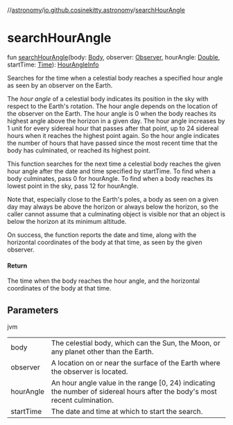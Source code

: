 //[astronomy](../../index.md)/[io.github.cosinekitty.astronomy](index.md)/[searchHourAngle](search-hour-angle.md)

# searchHourAngle

fun [searchHourAngle](search-hour-angle.md)(body: [Body](-body/index.md), observer: [Observer](-observer/index.md), hourAngle: [Double](https://kotlinlang.org/api/latest/jvm/stdlib/kotlin/-double/index.html), startTime: [Time](-time/index.md)): [HourAngleInfo](-hour-angle-info/index.md)

Searches for the time when a celestial body reaches a specified hour angle as seen by an observer on the Earth.

The *hour angle* of a celestial body indicates its position in the sky with respect to the Earth's rotation. The hour angle depends on the location of the observer on the Earth. The hour angle is 0 when the body reaches its highest angle above the horizon in a given day. The hour angle increases by 1 unit for every sidereal hour that passes after that point, up to 24 sidereal hours when it reaches the highest point again. So the hour angle indicates the number of hours that have passed since the most recent time that the body has culminated, or reached its highest point.

This function searches for the next time a celestial body reaches the given hour angle after the date and time specified by startTime. To find when a body culminates, pass 0 for hourAngle. To find when a body reaches its lowest point in the sky, pass 12 for hourAngle.

Note that, especially close to the Earth's poles, a body as seen on a given day may always be above the horizon or always below the horizon, so the caller cannot assume that a culminating object is visible nor that an object is below the horizon at its minimum altitude.

On success, the function reports the date and time, along with the horizontal coordinates of the body at that time, as seen by the given observer.

#### Return

The time when the body reaches the hour angle, and the horizontal coordinates of the body at that time.

## Parameters

jvm

| | |
|---|---|
| body | The celestial body, which can the Sun, the Moon, or any planet other than the Earth. |
| observer | A location on or near the surface of the Earth where the observer is located. |
| hourAngle | An hour angle value in the range [0, 24) indicating the number of sidereal hours after the     body's most recent culmination. |
| startTime | The date and time at which to start the search. |
